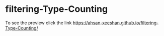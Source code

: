 # filtering-Type-Counting
To see the preview click the link https://ahsan-xeeshan.github.io/filtering-Type-Counting/
